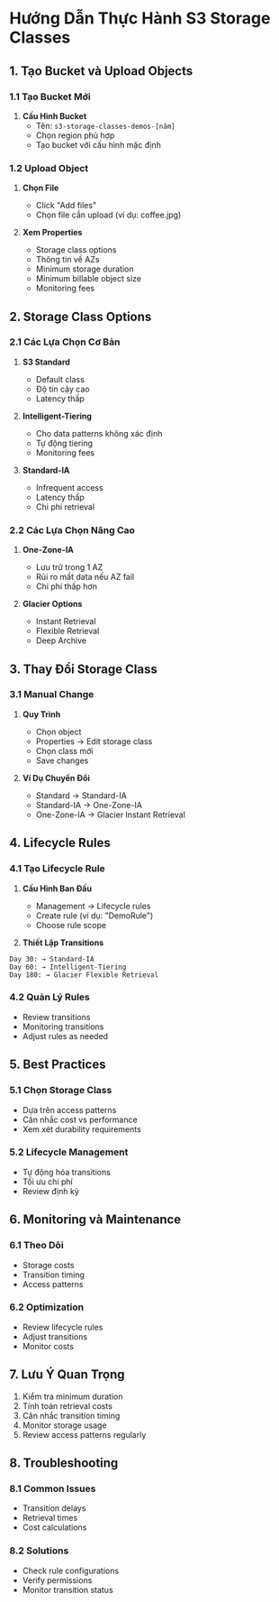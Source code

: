 # Hướng Dẫn Thực Hành S3 Storage Classes

## 1. Tạo Bucket và Upload Objects

### 1.1 Tạo Bucket Mới
1. **Cấu Hình Bucket**
   - Tên: `s3-storage-classes-demos-[năm]`
   - Chọn region phù hợp
   - Tạo bucket với cấu hình mặc định

### 1.2 Upload Object
1. **Chọn File**
   - Click "Add files"
   - Chọn file cần upload (ví dụ: coffee.jpg)

2. **Xem Properties**
   - Storage class options
   - Thông tin về AZs
   - Minimum storage duration
   - Minimum billable object size
   - Monitoring fees

## 2. Storage Class Options

### 2.1 Các Lựa Chọn Cơ Bản
1. **S3 Standard**
   - Default class
   - Độ tin cậy cao
   - Latency thấp

2. **Intelligent-Tiering**
   - Cho data patterns không xác định
   - Tự động tiering
   - Monitoring fees

3. **Standard-IA**
   - Infrequent access
   - Latency thấp
   - Chi phí retrieval

### 2.2 Các Lựa Chọn Nâng Cao
1. **One-Zone-IA**
   - Lưu trữ trong 1 AZ
   - Rủi ro mất data nếu AZ fail
   - Chi phí thấp hơn

2. **Glacier Options**
   - Instant Retrieval
   - Flexible Retrieval
   - Deep Archive

## 3. Thay Đổi Storage Class

### 3.1 Manual Change
1. **Quy Trình**
   - Chọn object
   - Properties → Edit storage class
   - Chọn class mới
   - Save changes

2. **Ví Dụ Chuyển Đổi**
   - Standard → Standard-IA
   - Standard-IA → One-Zone-IA
   - One-Zone-IA → Glacier Instant Retrieval

## 4. Lifecycle Rules

### 4.1 Tạo Lifecycle Rule
1. **Cấu Hình Ban Đầu**
   - Management → Lifecycle rules
   - Create rule (ví dụ: "DemoRule")
   - Choose rule scope

2. **Thiết Lập Transitions**
```plaintext
Day 30: → Standard-IA
Day 60: → Intelligent-Tiering
Day 180: → Glacier Flexible Retrieval
```

### 4.2 Quản Lý Rules
- Review transitions
- Monitoring transitions
- Adjust rules as needed

## 5. Best Practices

### 5.1 Chọn Storage Class
- Dựa trên access patterns
- Cân nhắc cost vs performance
- Xem xét durability requirements

### 5.2 Lifecycle Management
- Tự động hóa transitions
- Tối ưu chi phí
- Review định kỳ

## 6. Monitoring và Maintenance

### 6.1 Theo Dõi
- Storage costs
- Transition timing
- Access patterns

### 6.2 Optimization
- Review lifecycle rules
- Adjust transitions
- Monitor costs

## 7. Lưu Ý Quan Trọng
1. Kiểm tra minimum duration
2. Tính toán retrieval costs
3. Cân nhắc transition timing
4. Monitor storage usage
5. Review access patterns regularly

## 8. Troubleshooting

### 8.1 Common Issues
- Transition delays
- Retrieval times
- Cost calculations

### 8.2 Solutions
- Check rule configurations
- Verify permissions
- Monitor transition status
